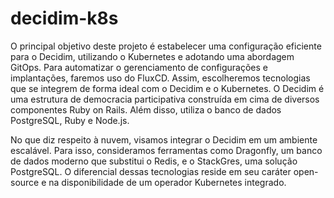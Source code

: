 # decidim-k8s

O principal objetivo deste projeto é estabelecer uma configuração eficiente para o Decidim, utilizando o Kubernetes e adotando uma abordagem GitOps. Para automatizar o gerenciamento de configurações e implantações, faremos uso do FluxCD. Assim, escolheremos tecnologias que se integrem de forma ideal com o Decidim e o Kubernetes. O Decidim é uma estrutura de democracia participativa construída em cima de diversos componentes Ruby on Rails. Além disso, utiliza o banco de dados PostgreSQL, Ruby e Node.js.

No que diz respeito à nuvem, visamos integrar o Decidim em um ambiente escalável. Para isso, consideramos ferramentas como Dragonfly, um banco de dados moderno que substitui o Redis, e o StackGres, uma solução PostgreSQL. O diferencial dessas tecnologias reside em seu caráter open-source e na disponibilidade de um operador Kubernetes integrado.
